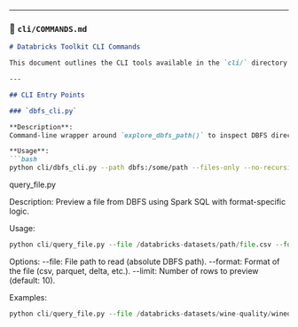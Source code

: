 
---

### 📄 `cli/COMMANDS.md`

```markdown
# Databricks Toolkit CLI Commands

This document outlines the CLI tools available in the `cli/` directory for the Databricks Toolkit.

---

## CLI Entry Points

### `dbfs_cli.py`

**Description**:  
Command-line wrapper around `explore_dbfs_path()` to inspect DBFS directories.

**Usage**:
```bash
python cli/dbfs_cli.py --path dbfs:/some/path --files-only --no-recursive
```

query_file.py

Description:
Preview a file from DBFS using Spark SQL with format-specific logic.

Usage:
```python
python cli/query_file.py --file /databricks-datasets/path/file.csv --format csv --limit 10
```

Options:
	--file: File path to read (absolute DBFS path).
	--format: Format of the file (csv, parquet, delta, etc.).
	--limit: Number of rows to preview (default: 10).

Examples:
```python
python cli/query_file.py --file /databricks-datasets/wine-quality/winequality-red.csv --format csv --limit 5
```